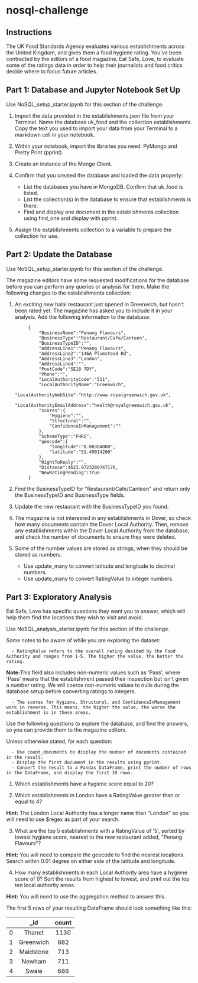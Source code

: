 # nosql-challenge

## Instructions
The UK Food Standards Agency evaluates various establishments across the United Kingdom, and gives them a food hygiene rating. You've been contracted by the editors of a food magazine, Eat Safe, Love, to evaluate some of the ratings data in order to help their journalists and food critics decide where to focus future articles.

## Part 1: Database and Jupyter Notebook Set Up
Use NoSQL_setup_starter.ipynb for this section of the challenge.

1. Import the data provided in the establishments.json file from your Terminal. Name the database uk_food and the collection establishments. Copy the text you used to import your data from your Terminal to a markdown cell in your notebook.

2. Within your notebook, import the libraries you need: PyMongo and Pretty Print (pprint).

3. Create an instance of the Mongo Client.

4. Confirm that you created the database and loaded the data properly:
    - List the databases you have in MongoDB. Confirm that uk_food is listed.
    - List the collection(s) in the database to ensure that establishments is there.
    - Find and display one document in the establishments collection using find_one and display with pprint.
    
5. Assign the establishments collection to a variable to prepare the collection for use.

## Part 2: Update the Database
Use NoSQL_setup_starter.ipynb for this section of the challenge.

The magazine editors have some requested modifications for the database before you can perform any queries or analysis for them. Make the following changes to the establishments collection:

1. An exciting new halal restaurant just opened in Greenwich, but hasn't been rated yet. The magazine has asked you to include it in your analysis. Add the following information to the database:

            {
                "BusinessName":"Penang Flavours",
                "BusinessType":"Restaurant/Cafe/Canteen",
                "BusinessTypeID":"",
                "AddressLine1":"Penang Flavours",
                "AddressLine2":"146A Plumstead Rd",
                "AddressLine3":"London",
                "AddressLine4":"",
                "PostCode":"SE18 7DY",
                "Phone":"",
                "LocalAuthorityCode":"511",
                "LocalAuthorityName":"Greenwich",
                "LocalAuthorityWebSite":"http://www.royalgreenwich.gov.uk",
                "LocalAuthorityEmailAddress":"health@royalgreenwich.gov.uk",
                "scores":{
                    "Hygiene":"",
                    "Structural":"",
                    "ConfidenceInManagement":""
                },
                "SchemeType":"FHRS",
                "geocode":{
                    "longitude":"0.08384000",
                    "latitude":"51.49014200"
                },
                "RightToReply":"",
                "Distance":4623.9723280747176,
                "NewRatingPending":True
            }

2. Find the BusinessTypeID for "Restaurant/Cafe/Canteen" and return only the BusinessTypeID and BusinessType fields.

3. Update the new restaurant with the BusinessTypeID you found.

4. The magazine is not interested in any establishments in Dover, so check how many documents contain the Dover Local Authority. Then, remove any establishments within the Dover Local Authority from the database, and check the number of documents to ensure they were deleted.

5. Some of the number values are stored as strings, when they should be stored as numbers.

      - Use update_many to convert latitude and longitude to decimal numbers.
      - Use update_many to convert RatingValue to integer numbers.

## Part 3: Exploratory Analysis
Eat Safe, Love has specific questions they want you to answer, which will help them find the locations they wish to visit and avoid.

Use NoSQL_analysis_starter.ipynb for this section of the challenge.

Some notes to be aware of while you are exploring the dataset:

      - RatingValue refers to the overall rating decided by the Food Authority and ranges from 1-5. The higher the value, the better the rating.
      
<strong>Note:</strong>This field also includes non-numeric values such as 'Pass', where 'Pass' means that the establishment passed their inspection but isn't given a number rating. We will coerce non-numeric values to nulls during the database setup before converting ratings to integers.

      - The scores for Hygiene, Structural, and ConfidenceInManagement work in reverse. This means, the higher the value, the worse the establishment is in these areas.

Use the following questions to explore the database, and find the answers, so you can provide them to the magazine editors.

Unless otherwise stated, for each question:

      - Use count_documents to display the number of documents contained in the result.
      - Display the first document in the results using pprint.
      - Convert the result to a Pandas DataFrame, print the number of rows in the DataFrame, and display the first 10 rows.

1. Which establishments have a hygiene score equal to 20?

2. Which establishments in London have a RatingValue greater than or equal to 4?

<strong>Hint:</strong> The London Local Authority has a longer name than "London" so you will need to use $regex as part of your search.

3. What are the top 5 establishments with a RatingValue of '5', sorted by lowest hygiene score, nearest to the new restaurant added, "Penang Flavours"?

<strong>Hint:</strong> You will need to compare the geocode to find the nearest locations. Search within 0.01 degree on either side of the latitude and longitude.

4. How many establishments in each Local Authority area have a hygiene score of 0? Sort the results from highest to lowest, and print out the top ten local authority areas.

<strong>Hint:</strong> You will need to use the aggregation method to answer this.

The first 5 rows of your resulting DataFrame should look something like this:

|   |  	 _id    |	 count |
|:-:|:---------:|:-----:|
|0	|Thanet	    | 1130  |
|1	|Greenwich	| 882   |
|2	|Maidstone	| 713   |
|3	|Newham	    | 711   |
|4	|Swale	    | 686   |
